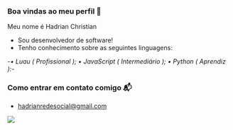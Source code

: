 ### Boa vindas ao meu perfil 💙

Meu nome é Hadrian Christian

- Sou desenvolvedor de software!
- Tenho conhecimento sobre as seguintes linguagens:

-*• Luau ( Profissional );
• JavaScript ( Intermediário );
• Python ( Aprendiz ):*-

### Como entrar em contato comigo 📬

- hadrianredesocial@gmail.com

![](https://tenor.com/pt-PT/view/test-typing-codes-gif-15828752)
